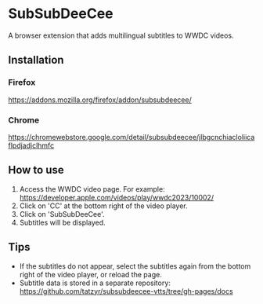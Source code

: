 # SubSubDeeCee

A browser extension that adds multilingual subtitles to WWDC videos.

## Installation

### Firefox

https://addons.mozilla.org/firefox/addon/subsubdeecee/

### Chrome

https://chromewebstore.google.com/detail/subsubdeecee/jlbgcnchiacloliicaflpdjadjclhmfc

## How to use

1. Access the WWDC video page. For example: https://developer.apple.com/videos/play/wwdc2023/10002/
1. Click on 'CC' at the bottom right of the video player.
1. Click on 'SubSubDeeCee'.
1. Subtitles will be displayed.

## Tips

* If the subtitles do not appear, select the subtitles again from the bottom right of the video player, or reload the page.
* Subtitle data is stored in a separate repository: https://github.com/tatzyr/subsubdeecee-vtts/tree/gh-pages/docs

